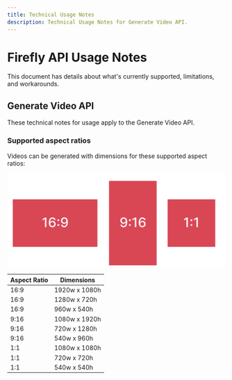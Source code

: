 ```yaml
---
title: Technical Usage Notes
description: Technical Usage Notes for Generate Video API.
---
```


# Firefly API Usage Notes

This document has details about what's currently supported, limitations, and workarounds.

## Generate Video API

These technical notes for usage apply to the Generate Video API.

### Supported aspect ratios

Videos can be generated with dimensions for these supported aspect ratios:

![Supported aspect ratios](./aspectRatios.png)

| Aspect Ratio | Dimensions |
| ------------- | ------------- |
| 16:9 | 1920w x 1080h |
| 16:9 | 1280w x 720h |
| 16:9 | 960w x 540h |
| 9:16 | 1080w x 1920h |
| 9:16 | 720w x 1280h |
| 9:16 | 540w x 960h |
| 1:1 | 1080w x 1080h |
| 1:1 | 720w x 720h |
| 1:1 | 540w x 540h |
